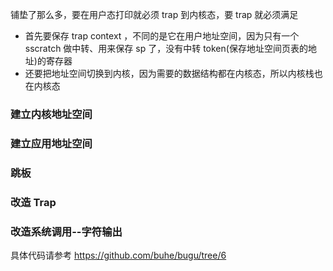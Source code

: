 铺垫了那么多，要在用户态打印就必须 trap 到内核态，要 trap 就必须满足

- 首先要保存 trap context ，不同的是它在用户地址空间，因为只有一个 sscratch 做中转、用来保存 sp 了，没有中转 token(保存地址空间页表的地址)的寄存器
- 还要把地址空间切换到内核，因为需要的数据结构都在内核态，所以内核栈也在内核态

### 建立内核地址空间



### 建立应用地址空间



### 跳板



### 改造 Trap



### 改造系统调用--字符输出



具体代码请参考 https://github.com/buhe/bugu/tree/6
